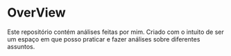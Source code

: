 # OverView
 Este repositório contém análises feitas por mim.  Criado com o intuito de ser um espaço em que posso praticar e fazer análises sobre diferentes assuntos.
